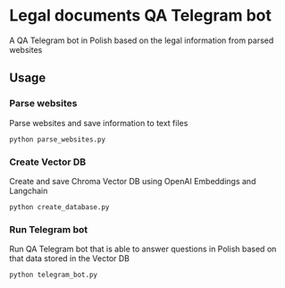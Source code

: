 # Legal documents QA Telegram bot

A QA Telegram bot in Polish based on the legal information from parsed websites

## Usage

### Parse websites

Parse websites and save information to text files

`python parse_websites.py`

### Create Vector DB

Create and save Chroma Vector DB using OpenAI Embeddings and Langchain

`python create_database.py`

### Run Telegram bot

Run QA Telegram bot that is able to answer questions in Polish based on that data stored in the Vector DB

`python telegram_bot.py`
